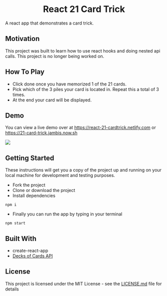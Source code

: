 <h1 align="center">
    React 21 Card Trick
</h1>


A react app that demonstrates a card trick.

## Motivation

This project was built to learn how to use react hooks and doing nested api calls. This project is no longer being worked on.

## How To Play

- Click done once you have memorized 1 of the 21 cards.
- Pick which of the 3 piles your card is located in. Repeat this a total of 3 times.
- At the end your card will be displayed.

## Demo

You can view a live demo over at https://react-21-cardtrick.netlify.com
or https://21-card-trick.jambis.now.sh

![](react21cardtrick-demo.gif)

## Getting Started

These instructions will get you a copy of the project up and running on your local machine for development and testing purposes.

- Fork the project
- Clone or download the project
- Install dependencies

```
npm i
```

- Finally you can run the app by typing in your terminal

```
npm start
```

## Built With

- create-react-app
- [Decks of Cards API](http://deckofcardsapi.com/)

## License

This project is licensed under the MIT License - see the [LICENSE.md](LICENSE.md) file for details
